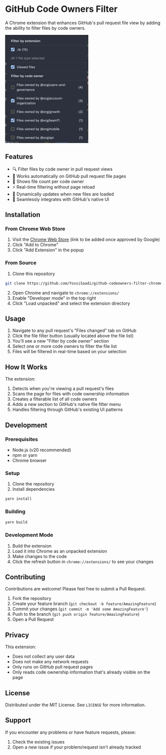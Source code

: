 # GitHub Code Owners Filter

A Chrome extension that enhances GitHub's pull request file view by adding the ability to filter files by code owners.

<img src="public/readme.png" alt="GitHub Code Owners Filter Demo" height="350"/>

## Features

- 🔍 Filter files by code owner in pull request views
- 🚀 Works automatically on GitHub pull request file pages
- 🎯 Shows file count per code owner
- ⚡ Real-time filtering without page reload
- 🔄 Dynamically updates when new files are loaded
- 🎨 Seamlessly integrates with GitHub's native UI

## Installation

### From Chrome Web Store

1. Visit the [Chrome Web Store](https://chrome.google.com/webstore) (link to be added once approved by Google)
2. Click "Add to Chrome"
3. Click "Add Extension" in the popup

### From Source

1. Clone this repository

```bash
git clone https://github.com/YossiSaadi/github-codeowners-filter-chrome-extension.git
```

2. Open Chrome and navigate to `chrome://extensions/`
3. Enable "Developer mode" in the top right
4. Click "Load unpacked" and select the extension directory

## Usage

1. Navigate to any pull request's "Files changed" tab on GitHub
2. Click the file filter button (usually located above the file list)
3. You'll see a new "Filter by code owner" section
4. Select one or more code owners to filter the file list
5. Files will be filtered in real-time based on your selection

## How It Works

The extension:

1. Detects when you're viewing a pull request's files
2. Scans the page for files with code ownership information
3. Creates a filterable list of all code owners
4. Adds a new section to GitHub's native file filter menu
5. Handles filtering through GitHub's existing UI patterns

## Development

### Prerequisites

- Node.js (v20 recommended)
- npm or yarn
- Chrome browser

### Setup

1. Clone the repository
2. Install dependencies

```bash
yarn install
```

### Building

```bash
yarn build
```

### Development Mode

1. Build the extension
2. Load it into Chrome as an unpacked extension
3. Make changes to the code
4. Click the refresh button in `chrome://extensions/` to see your changes

## Contributing

Contributions are welcome! Please feel free to submit a Pull Request.

1. Fork the repository
2. Create your feature branch (`git checkout -b feature/AmazingFeature`)
3. Commit your changes (`git commit -m 'Add some AmazingFeature'`)
4. Push to the branch (`git push origin feature/AmazingFeature`)
5. Open a Pull Request


## Privacy

This extension:

- Does not collect any user data
- Does not make any network requests
- Only runs on GitHub pull request pages
- Only reads code ownership information that's already visible on the page

## License

Distributed under the MIT License. See `LICENSE` for more information.

## Support

If you encounter any problems or have feature requests, please:

1. Check the existing issues
2. Open a new issue if your problem/request isn't already tracked
